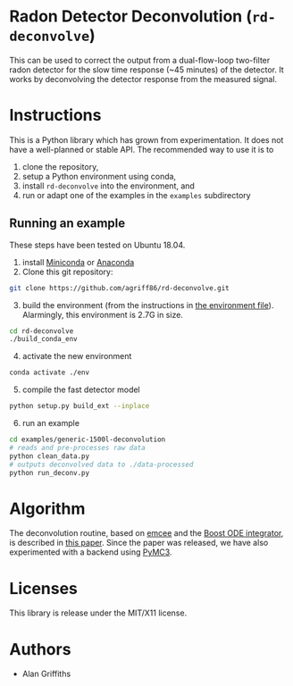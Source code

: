 Radon Detector Deconvolution (`rd-deconvolve`)
==============================================

This can be used to correct the output from a dual-flow-loop two-filter radon
detector for the slow time response (~45 minutes) of the detector. It works
by deconvolving the detector response from the measured signal.


Instructions
============

This is a Python library which has grown from experimentation.  It does not have a well-planned or stable API.  The recommended way to use it is to 
1. clone the repository, 
2. setup a Python environment using conda, 
3. install `rd-deconvolve` into the environment, and
4. run or adapt one of the examples in the `examples` subdirectory

Running an example
------------------

These steps have been tested on Ubuntu 18.04.

1. install [Miniconda](https://docs.conda.io/en/latest/miniconda.html) or [Anaconda](https://www.anaconda.com/products/individual)
2. Clone this git repository: 
```sh
git clone https://github.com/agriff86/rd-deconvolve.git
```
3. build the environment (from the instructions in [the environment file](./environment-dev.yml)).  Alarmingly, this environment is 2.7G in size.
```sh
cd rd-deconvolve
./build_conda_env
```
4. activate the new environment
```sh
conda activate ./env
```
5. compile the fast detector model
```sh
python setup.py build_ext --inplace
```
6. run an example
```sh
cd examples/generic-1500l-deconvolution
# reads and pre-processes raw data
python clean_data.py
# outputs deconvolved data to ./data-processed
python run_deconv.py
```

Algorithm
==========
The deconvolution routine, based on [emcee](https://emcee.readthedocs.io/en/stable/user/sampler/) and the [Boost ODE integrator](https://www.boost.org/doc/libs/1_75_0/libs/numeric/odeint/doc/html/index.html), is described in [this paper](https://doi.org/10.5194/amt-9-2689-2016).  Since the paper was released, we have also experimented with a backend using [PyMC3](https://docs.pymc.io/).


Licenses
========

This library is release under the MIT/X11 license.


Authors
=======

* Alan Griffiths
